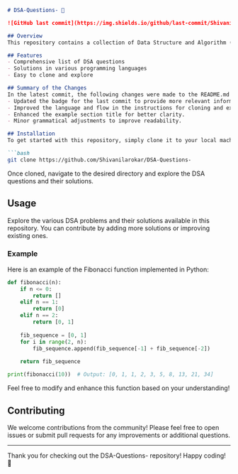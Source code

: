 ```markdown
# DSA-Questions- 🤖

![GitHub last commit](https://img.shields.io/github/last-commit/Shivanilarokar/DSA-Questions-) ![GitHub contributors](https://img.shields.io/github/contributors/Shivanilarokar/DSA-Questions-) ![GitHub issues](https://img.shields.io/github/issues/Shivanilarokar/DSA-Questions-)

## Overview
This repository contains a collection of Data Structure and Algorithm (DSA) questions along with their solutions in multiple programming languages. It is designed to be easy to navigate and contribute to.

## Features
- Comprehensive list of DSA questions
- Solutions in various programming languages
- Easy to clone and explore

## Summary of the Changes
In the latest commit, the following changes were made to the README.md file:
- Updated the badge for the last commit to provide more relevant information.
- Improved the language and flow in the instructions for cloning and exploring the repository.
- Enhanced the example section title for better clarity.
- Minor grammatical adjustments to improve readability.

## Installation
To get started with this repository, simply clone it to your local machine:

```bash
git clone https://github.com/Shivanilarokar/DSA-Questions-
```

Once cloned, navigate to the desired directory and explore the DSA questions and their solutions.

## Usage
Explore the various DSA problems and their solutions available in this repository. You can contribute by adding more solutions or improving existing ones.

### Example
Here is an example of the Fibonacci function implemented in Python:

```python
def fibonacci(n):
    if n <= 0:
        return []
    elif n == 1:
        return [0]
    elif n == 2:
        return [0, 1]
    
    fib_sequence = [0, 1]
    for i in range(2, n):
        fib_sequence.append(fib_sequence[-1] + fib_sequence[-2])
    
    return fib_sequence

print(fibonacci(10))  # Output: [0, 1, 1, 2, 3, 5, 8, 13, 21, 34]
```
Feel free to modify and enhance this function based on your understanding!

## Contributing
We welcome contributions from the community! Please feel free to open issues or submit pull requests for any improvements or additional questions.

---
Thank you for checking out the DSA-Questions- repository! Happy coding! 🚀
```